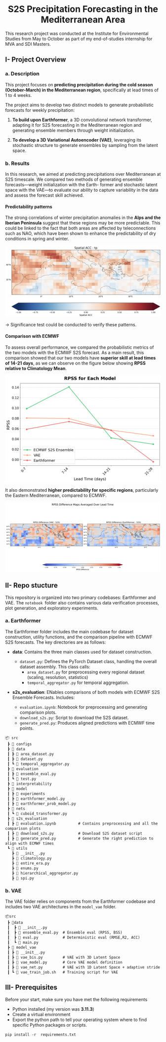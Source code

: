 <h1 align="center">S2S Precipitation Forecasting in the Mediterranean Area</h1>
This research project was conducted at the Institute for Environmental Studies from May to October as part of my end-of-studies internship for MVA and SDI Masters.

## I- Project Overview
### a. Description
This project focuses on **predicting precipitation during the cold season (October-March) in the Mediterranean region**, specifically at lead times of 1 to 4 weeks. 

The project aims to develop two distinct models to generate probabilistic forecasts for weekly precipitation:

1. **To build upon Earthformer**, a 3D convolutional network transformer, adapting it for S2S forecasting in the Mediterranean region and generating ensemble members through weight initialization.

2. **To develop a 3D Variational Autoencoder (VAE)**, leveraging its stochastic structure to generate ensembles by sampling from the latent space.

### b. Results
In this research, we aimed at predicting precipitations over Mediterranean at S2S timescale. We compared two methods of generating ensemble forecasts—weight initialization with the Earth- former and stochastic latent space with the VAE—to evaluate our ability to capture variability in the data and assess the forecast skill achieved.

#### Predictability patterns
The strong correlations of winter precipitation anomalies in the **Alps and the Iberian Peninsula** suggest that these regions may be more predictable. This could be linked to the fact that both areas are affected by teleconnections such as NAO, which have been shown to enhance the predictability of dry conditions in spring and winter.

![image_name](images/ACC_tp.png)

-> Significance test could be conducted to verify these patterns.

#### Comparison with ECMWF

To assess overall performance, we compared the probabilistic metrics of the two models with the ECMWF S2S forecast. As a main result, this comparison showed that our two models have **superior skill at lead times of 14-21 days**, as we can observe on the figure below showing **RPSS relative to Climatology Mean**.

![RPSS against Climatology mean, over lead time](images/rpss_climatology_mean.png)

It also demonstrated **higher predictability for specific regions**, particularly the Eastern Mediterranean, compared to ECMWF.

![image_name](images/rpss_difference_maps_compact.png)
## II- Repo stucture
This repository is organized into two primary codebases: Earthformer and VAE. The ```notebook ```folder also contains various data verification processes, plot generation, and exploratory experiments.

### a. Earthformer
The Earthformer folder includes the main codebase for dataset construction, utility functions, and the comparison pipeline with ECMWF S2S forecasts. The key directories are as follows:

- **data**: Contains the three main classes used for dataset construction.
  - ```dataset.py```: Defines the PyTorch Dataset class, handling the overall dataset assembly. This class calls:
     - ```area_dataset.py``` for preprocessing every regional dataset (scaling, resolution, statistics)
    - ```temporal_aggregator.py``` for temporal aggregation.

- **s2s_evaluation**: ENables comparisons of both models with ECMWF S2S Ensemble Forecasts. Includes:
  - ```evaluation.ipynb```: Notebook for preprocessing and generating comparison plots.
  - ```download_s2s.py```: Script to download the S2S dataset.
  - ```generate_pred.py```: Produces aligned predictions with ECMWF time points.

```
📦 src
 ┣ 📂 configs
 ┣ 📂 data
 ┃ ┣ 📜 area_dataset.py
 ┃ ┣ 📜 dataset.py
 ┃ ┗ 📜 temporal_aggregator.py
 ┣ 📂 evaluation
 ┃ ┣ 📜 ensemble_eval.py
 ┃ ┗ 📜 test.py
 ┣ 📂 interpretability
 ┣ 📂 model
 ┃ ┣ 📂 experiments
 ┃ ┣ 📜 earthformer_model.py
 ┃ ┣ 📜 earthformer_prob_model.py
 ┣ 📂 nets
 ┃ ┗ 📜 cuboid_transformer.py
 ┣ 📂 s2s_evaluation
 ┃ ┣ 📜 evaluation.ipynb          # Contains preprocessing and all the comparison plots 
 ┃ ┣ 📜 download_s2s.py           # Download S2S dataset script
 ┃ ┣ 📜 generate_pred.py          # Generate the right prediction to align with ECMWF times
 ┗ 📂 utils
   ┣ 📜 __init__.py
   ┣ 📜 climatology.py
   ┣ 📜 entire_era.py
   ┣ 📜 enums.py
   ┣ 📜 hierarchical_aggregator.py
   ┣ 📜 spi.py
 ```

### b. VAE

The VAE folder relies on components from the Earthformer codebase and includes two VAE architectures in the ```model_vae``` folder.


```
📦src
 ┣ 📂data
 ┃  ┣ 📜 __init__.py
 ┃  ┣ 📜 ensemble_eval.py  # Ensemble eval (RPSS, BSS)
 ┃  ┣ 📜 eval.py           # Deterministic eval (RMSE,R2, ACC)
 ┃  ┗ 📜 main.py
 ┣ 📂 model_vae
 ┃ ┣ 📜 __init__.py
 ┃ ┣ 📜 vae_bis.py         # VAE with 3D Latent Space
 ┃ ┣ 📜 vae_model.py       # Core VAE model definition
 ┃ ┣ 📜 vae_net.py         # VAE with 1D Latent Space + adaptive stride
 ┃ ┗ 📜 vae_train_job.sh   # Training script for VAE
 ```



## III- Prerequisites
Before your start, make sure you have met the following requirements
- Python  installed (my version was **3.11.3**) 
- Create a virtual environment 
- Export the python path to tell your operating system where to find specific Python packages or scripts. 

```
pip install -r  requirements.txt
`````

